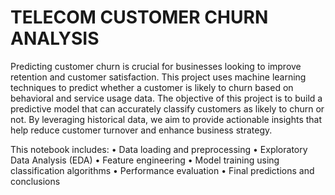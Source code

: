 # TELECOM CUSTOMER CHURN ANALYSIS
Predicting customer churn is crucial for businesses looking to improve retention and customer satisfaction. This project uses machine learning techniques to predict whether a customer is likely to churn based on behavioral and service usage data.
The objective of this project is to build a predictive model that can accurately classify customers as likely to churn or not. By leveraging historical data, we aim to provide actionable insights that help reduce customer turnover and enhance business strategy.

This notebook includes:
	•	Data loading and preprocessing
	•	Exploratory Data Analysis (EDA)
	•	Feature engineering
	•	Model training using classification algorithms
	•	Performance evaluation
	•	Final predictions and conclusions

